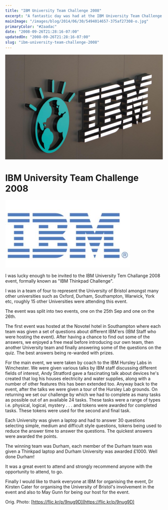 ```yaml
---
title: "IBM University Team Challenge 2008"
excerpt: "A fantastic day was had at the IBM University Team Challenge event and here's a run down of everything we got up to."
mainImage: "/images/blog/2014/06/30/5494014657-375af27308-o.jpg"
primaryColor: "#2aadac"
date: "2008-09-26T21:28:16-07:00"
updatedOn: "2008-09-26T21:28:16-07:00"
slug: "ibm-university-team-challenge-2008"
---
```

![Key art for blog post "IBM University Team Challenge 2008 "](/images/blog/2014/06/30/5494014657-375af27308-o.jpg)

# IBM University Team Challenge 2008 

![ibmLogo](/images/blog/2009/08/ibmLogo.jpg)

I was lucky enough to be invited to the IBM University Tem Challange 2008 event, formally known as "IBM Thinkpad Challenge".

I was in a team of four to represent the University of Bristol amongst many other universities such as Oxford, Durham, Southampton, Warwick, York etc, roughly 15 other Universities were attending this event.

The event was split into two events, one on the 25th Sep and one on the 26th.

The first event was hosted at the Novotel hotel in Southampton where each team was given a set of questions about different IBM'ers (IBM Staff who were hosting the event). After having a chance to find out some of the answers, we enjoyed a free meal before introducing our own team, then another University team and finally answering some of the questions on the quiz. The best answers being re-warded with prizes.

For the main event, we were taken by coach to the IBM Hursley Labs in Winchester. We were given various talks by IBM staff discussing different fields of interest, Andy Stratford gave a fascinating talk about devices he's created that log his houses electricity and water supplies, along with a number of other features this has been extended too. Anyway back to the event, after the talks we were given a tour of the Hursley Lab grounds. On returning we set our challenge by which we had to complete as many tasks as possible out of an available 24 tasks. These tasks were a range of types i.e. physical, logical, mystery . . . and tokens were awarded for completed tasks. These tokens were used for the second and final task.

Each University was given a laptop and had to answer 30 questions selecting simple, medium and difficult style questions, tokens being used to reduce the answer time to answer the questions. The quickest answers were awarded the points.

The winning team was Durham, each member of the Durham team was given a Thinkpad laptop and Durham University was awarded £1000. Well done Durham!

It was a great event to attend and strongly recommend anyone with the opportunity to attend, to go.

Finally I would like to thank everyone at IBM for organising the event, Dr Kirsten Cater for organising the University of Bristol's involvement in the event and also to May Gunn for being our host for the event.

Orig. Photo: [https://flic.kr/p/9nug9D](https://flic.kr/p/9nug9D)